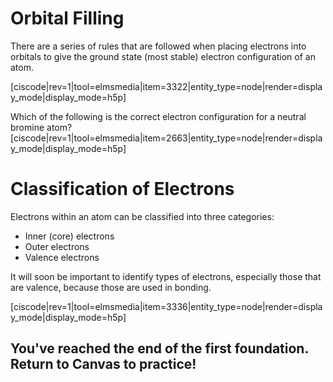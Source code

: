 <div style="float:right;margin:auto"><ebook-button title="Electron Configuration" link="https://genchem.science.psu.edu/03-3-electron-configuration"></ebook-button></div>


# Orbital Filling

There are a series of rules that are followed when placing electrons into orbitals to give the ground state (most stable) electron configuration of an atom.  

[ciscode|rev=1|tool=elmsmedia|item=3322|entity_type=node|render=display_mode|display_mode=h5p]

Which of the following is the correct electron configuration for a neutral bromine atom?
[ciscode|rev=1|tool=elmsmedia|item=2663|entity_type=node|render=display_mode|display_mode=h5p]


# Classification of Electrons

Electrons within an atom can be classified into three categories:
* Inner (core) electrons
* Outer electrons
* Valence electrons

It will soon be important to identify types of electrons, especially those that are valence, because those are used in bonding.

[ciscode|rev=1|tool=elmsmedia|item=3336|entity_type=node|render=display_mode|display_mode=h5p]

## You've reached the end of the first foundation.  Return to Canvas to practice!